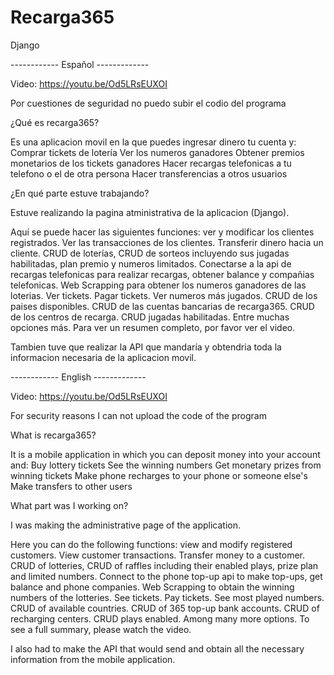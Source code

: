 # Recarga365

Django

------------ Español -------------

Video: https://youtu.be/Od5LRsEUXOI

Por cuestiones de seguridad no puedo subir el codio del programa

¿Qué es recarga365?

Es una aplicacion movil en la que puedes ingresar dinero  tu cuenta y:
  Comprar tickets de lotería
  Ver los numeros ganadores
  Obtener premios monetarios de los tickets ganadores
  Hacer recargas telefonicas a tu telefono o el de otra persona
  Hacer transferencias a otros usuarios
 
¿En qué parte estuve trabajando?

Estuve realizando la pagina atministrativa de la aplicacion (Django).

Aquí se puede hacer las siguientes funciones: ver y modificar los clientes registrados. Ver las transacciones de los clientes. Transferir dinero hacia un cliente. CRUD de loterías, CRUD de sorteos incluyendo sus jugadas habilitadas, plan premio y numeros limitados. Conectarse a la api de recargas telefonicas para realizar recargas, obtener balance y compañias telefonicas. Web Scrapping para obtener los numeros ganadores de las loterias. Ver tickets. Pagar tickets. Ver numeros más jugados. CRUD de los paises disponibles. CRUD de las cuentas bancarias de recarga365. CRUD de los centros de recarga. CRUD jugadas habilitadas. Entre muchas opciones más. Para ver un resumen completo, por favor ver el video.

Tambien tuve que realizar la API que mandaría y obtendria toda la informacion necesaria de la aplicacion movil.


------------ English -------------

Video: https://youtu.be/Od5LRsEUXOI

For security reasons I can not upload the code of the program

What is recarga365?

It is a mobile application in which you can deposit money into your account and:
  Buy lottery tickets
  See the winning numbers
  Get monetary prizes from winning tickets
  Make phone recharges to your phone or someone else's
  Make transfers to other users
 
What part was I working on?

I was making the administrative page of the application.

Here you can do the following functions: view and modify registered customers. View customer transactions. Transfer money to a customer. CRUD of lotteries, CRUD of raffles including their enabled plays, prize plan and limited numbers. Connect to the phone top-up api to make top-ups, get balance and phone companies. Web Scrapping to obtain the winning numbers of the lotteries. See tickets. Pay tickets. See most played numbers. CRUD of available countries. CRUD of 365 top-up bank accounts. CRUD of recharging centers. CRUD plays enabled. Among many more options. To see a full summary, please watch the video.

I also had to make the API that would send and obtain all the necessary information from the mobile application.

